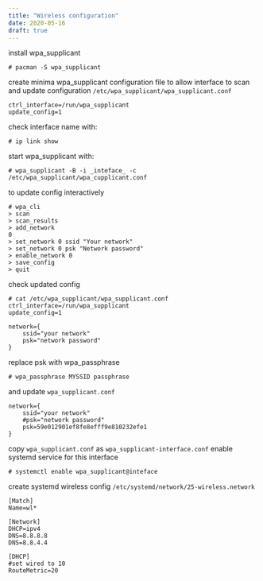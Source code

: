 ```yaml
---
title: "Wireless configuration"
date: 2020-05-16
draft: true
---
```


install wpa_supplicant
```
# pacman -S wpa_supplicant
```

create minima wpa_supplicant configuration file to allow interface to scan and update configuration
`/etc/wpa_supplicant/wpa_supplicant.conf`
```
ctrl_interface=/run/wpa_supplicant
update_config=1
```
check interface name with:
```
# ip link show
```
start wpa_supplicant with:
```
# wpa_supplicant -B -i _inteface_ -c /etc/wpa_supplicant/wpa_cupplicant.conf
```
to update config interactively
```
# wpa_cli
> scan
> scan_results
> add_network
0
> set_network 0 ssid "Your network"
> set_network 0 psk "Network password"
> enable_network 0
> save_config
> quit
```
check updated config
```
# cat /etc/wpa_supplicant/wpa_supplicant.conf
ctrl_interface=/run/wpa_supplicant
update_config=1

network={
	ssid="your network"
	psk="network password"
}
```
replace psk with wpa_passphrase
```
# wpa_passphrase MYSSID passphrase
```
and update `wpa_supplicant.conf`
```
network={
	ssid="your network"
	#psk="network password"
	psk=59e012901ef8fe8efff9e810232efe1
}
```
copy `wpa_supplicant.conf` as `wpa_supplicant-interface.conf`
enable systemd service for this interface
```
# systemctl enable wpa_supplicant@inteface
```

create systemd wireless config
`/etc/systemd/network/25-wireless.network`
```
[Match]
Name=wl*

[Network]
DHCP=ipv4
DNS=8.8.8.8
DNS=8.8.4.4

[DHCP]
#set wired to 10
RouteMetric=20
```

